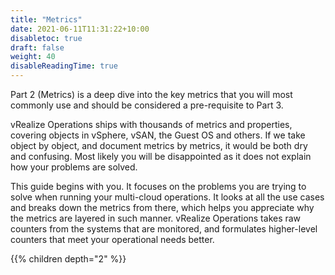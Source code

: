 ```yaml
---
title: "Metrics"
date: 2021-06-11T11:31:22+10:00
disabletoc: true
draft: false
weight: 40
disableReadingTime: true
---
```


Part 2 (Metrics) is a deep dive into the key metrics that you will most commonly use and should be considered a pre-requisite to Part 3.

vRealize Operations ships with thousands of metrics and properties, covering objects in vSphere, vSAN, the Guest OS and others. If we take object by object, and document metrics by metrics, it would be both dry and confusing. Most likely you will be disappointed as it does not explain how your problems are solved.

This guide begins with you. It focuses on the problems you are trying to solve when running your multi-cloud operations. It looks at all the use cases and breaks down the metrics from there, which helps you appreciate why the metrics are layered in such manner. vRealize Operations takes raw counters from the systems that are monitored, and formulates higher-level counters that meet your operational needs better.

{{% children depth="2" %}}